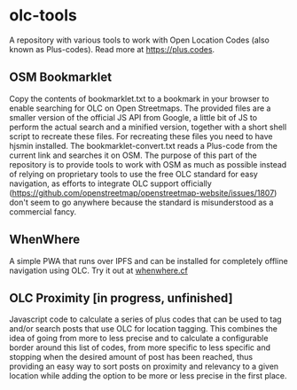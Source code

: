 olc-tools
=========

A repository with various tools to work with Open Location Codes (also known as Plus-codes). Read more at <https://plus.codes>.

## OSM Bookmarklet

Copy the contents of bookmarklet.txt to a bookmark in your browser to enable searching for OLC on Open Streetmaps. The provided files are a smaller version of the official JS API from Google, a little bit of JS to perform the actual search and a minified version, together with a short shell script to recreate these files. For recreating these files you need to have hjsmin installed. The bookmarklet-convert.txt reads a Plus-code from the current link and searches it on OSM. The purpose of this part of the repository is to provide tools to work with OSM as much as possible instead of relying on proprietary tools to use the free OLC standard for easy navigation, as efforts to integrate OLC support officially (https://github.com/openstreetmap/openstreetmap-website/issues/1807) don't seem to go anywhere because the standard is misunderstood as a commercial fancy.

## WhenWhere

A simple PWA that runs over IPFS and can be installed for completely offline navigation using OLC. Try it out at [whenwhere.cf](https://whenwhere.cf)

## OLC Proximity [in progress, unfinished]

Javascript code to calculate a series of plus codes that can be used to tag and/or search posts that use OLC for location tagging. This combines the idea of going from more to less precise and to calculate a configurable border around this list of codes, from more specific to less specific and stopping when the desired amount of post has been reached, thus providing an easy way to sort posts on proximity and relevancy to a given location while adding the option to be more or less precise in the first place.
